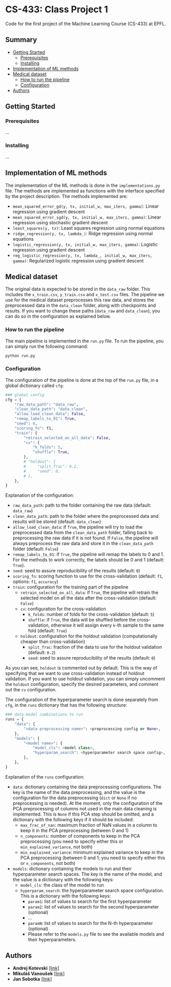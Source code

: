 # CS-433: Class Project 1

Code for the first project of the Machine Learning Course (CS-433) at EPFL.

## Summary
- [Getting Started](#getting-started)
  - [Prerequisites](#prerequisites)
  - [Installing](#installing)
- [Implementation of ML methods](#implementation-of-ml-methods)
- [Medical dataset](#medical-dataset)
  - [How to run the pipeline](#how-to-run-the-pipeline)
  - [Configuration](#configuration)
- [Authors](#authors)

## Getting Started

### Prerequisites

...

### Installing

...

## Implementation of ML methods
The implementation of the ML methods is done in the `implementations.py` file. The methods are implemented as functions with the interface specified by the project description. The methods implemented are:
- `mean_squared_error_gd(y, tx, initial_w, max_iters, gamma)`: Linear regression using gradient descent
- `mean_squared_error_sgd(y, tx, initial_w, max_iters, gamma)`: Linear regression using stochastic gradient descent
- `least_squares(y, tx)`: Least squares regression using normal equations
- `ridge_regression(y, tx, lambda_)`: Ridge regression using normal equations
- `logistic_regression(y, tx, initial_w, max_iters, gamma)`: Logistic regression using gradient descent
- `reg_logistic_regression(y, tx, lambda_, initial_w, max_iters, gamma)`: Regularized logistic regression using gradient descent

## Medical dataset

The original data is expected to be stored in the `data_raw` folder. This includes the `x_train.csv`, `y_train.csv` and `x_test.csv` files. The pipeline we use for the medical dataset preprocesses this raw data, and stores the preprocessed data in the `data_clean` folder, along with checkpoints and results. If you want to change these paths (`data_raw` and `data_clean`), you can do so in the configuration as explained below.

### How to run the pipeline

The main pipeline is implemented in the `run.py` file. To run the pipeline, you can simply run the following command:
```bash
python run.py
```

### Configuration
The configuration of the pipeline is done at the top of the `run.py` file, in a global dictionary called `cfg`: 
```python
### global config
cfg = {
    "raw_data_path": "data_raw",
    "clean_data_path": "data_clean",
    "allow_load_clean_data": False,
    "remap_labels_to_01": True,
    "seed": 0,
    "scoring_fn": f1,
    "train": {
        "retrain_selected_on_all_data": False,
        "cv": {
            "k_folds": 5,
            "shuffle": True,
        },
        # "holdout": {
        #     "split_frac": 0.2,
        #     "seed": 0,
        # },
    },
}
```
Explanation of the configuration:
- `raw_data_path`: path to the folder containing the raw data (default: `data_raw`)
- `clean_data_path`: path to the folder where the preprocessed data and results will be stored (default: `data_clean`)
- `allow_load_clean_data`: if `True`, the pipeline will try to load the preprocessed data from the `clean_data_path` folder, falling back to preprocessing the raw data if it is not found. If `False`, the pipeline will always preprocess the raw data and store it in the `clean_data_path` folder (default: `False`)
- `remap_labels_to_01`: if `True`, the pipeline will remap the labels to 0 and 1. For the methods to work correctly, the labels should be 0 and 1 (default: `True`).
- `seed`: seed to assure reproducibility of the results (default: `0`)
- `scoring_fn`: scoring function to use for the cross-validation (default: `f1`, options: `f1`, `accuracy`)
- `train`: configuration for the training part of the pipeline
  - `retrain_selected_on_all_data`: if `True`, the pipeline will retrain the selected model on all the data after the cross-validation (default: `False`)
  - `cv`: configuration for the cross-validation
    - `k_folds`: number of folds for the cross-validation (default: `5`)
    - `shuffle`: if `True`, the data will be shuffled before the cross-validation, otherwise it will assign every `k`-th sample to the same fold (default: `True`)
  - `holdout`: configuration for the holdout validation (computationally cheaper than cross-validation)
    - `split_frac`: fraction of the data to use for the holdout validation (default: `0.2`)
    - `seed`: seed to assure reproducibility of the results (default: `0`)

As you can see, `holdout` is commented out by default. This is the way of specifying that we want to use cross-validation instead of holdout validation. If you want to use holdout validation, you can simply uncomment the `holdout` configuration, specify the desired parameters, and comment out the `cv` configuration.

The configuration of the hyperparameter search is done separately from `cfg`, in the `runs` dictionary that has the following structure:
```python
### data-model combinations to run
runs = {
    "data": {
        "<data preprocessing name>": <preprocessing config or None>,
    },
    "models": {
        "<model name>": {
            "model_cls": <model class>,
            "hyperparam_search": <hyperparameter search space config>,
        },
    },
}
```
Explanation of the `runs` configuration:
- `data`: dictionary containing the data preprocessing configurations. The key is the name of the data preprocessing, and the value is the configuration for the data preprocessing (`dict` or `None` if no preprocessing is needed). At the moment, only the configuration of the PCA preprocessing of columns not used in the main data cleaning is implemented. This is `None` if this PCA step should be omitted, and a dictionary with the following keys if it should be included:
  - `max_frac_of_nan`: maximum fraction of NaN values in a column to keep it in the PCA preprocessing (between 0 and 1)
  - `n_components`: number of components to keep in the PCA preprocessing (you need to specify either this or `min_explained_variance`, not both)
  - `min_explained_variance`: minimum explained variance to keep in the PCA preprocessing (between 0 and 1; you need to specify either this or `n_components`, not both)
- `models`: dictionary containing the models to run and their hyperparameter search spaces. The key is the name of the model, and the value is a dictionary with the following keys:
  - `model_cls`: the class of the model to run
  - `hyperparam_search`: the hyperparameter search space configuration. This is a dictionary with the following keys:
    - `param1`: list of values to search for the first hyperparameter
    - `param2`: list of values to search for the second hyperparameter (optional)
    - ...
    - `paramN`: list of values to search for the N-th hyperparameter (optional)
    - Please refer to the `models.py` file to see the available models and their hyperparameters.

## Authors
  - **Andrej Kotevski** [[link]](https://people.epfl.ch/andrej.kotevski/?lang=en)
  - **Mikuláš Vanoušek** [[link]](https://people.epfl.ch/mikulas.vanousek/?lang=en)
  - **Jan Sobotka** [[link]](https://people.epfl.ch/jan.sobotka/?lang=en)